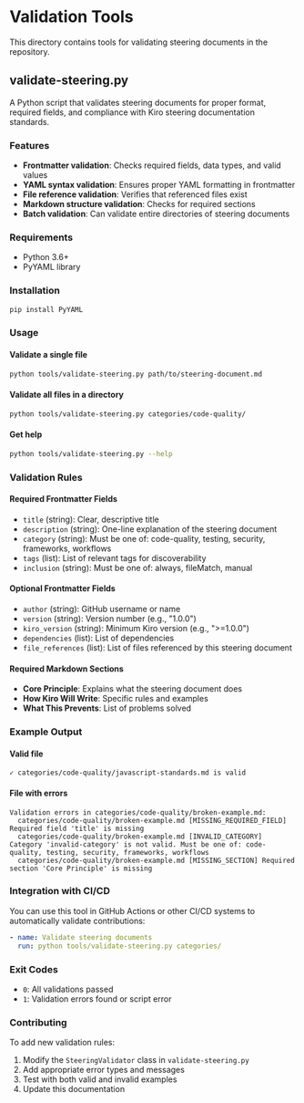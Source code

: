 # Validation Tools

This directory contains tools for validating steering documents in the repository.

## validate-steering.py

A Python script that validates steering documents for proper format, required fields, and compliance with Kiro steering documentation standards.

### Features

- **Frontmatter validation**: Checks required fields, data types, and valid values
- **YAML syntax validation**: Ensures proper YAML formatting in frontmatter
- **File reference validation**: Verifies that referenced files exist
- **Markdown structure validation**: Checks for required sections
- **Batch validation**: Can validate entire directories of steering documents

### Requirements

- Python 3.6+
- PyYAML library

### Installation

```bash
pip install PyYAML
```

### Usage

#### Validate a single file

```bash
python tools/validate-steering.py path/to/steering-document.md
```

#### Validate all files in a directory

```bash
python tools/validate-steering.py categories/code-quality/
```

#### Get help

```bash
python tools/validate-steering.py --help
```

### Validation Rules

#### Required Frontmatter Fields

- `title` (string): Clear, descriptive title
- `description` (string): One-line explanation of the steering document
- `category` (string): Must be one of: code-quality, testing, security, frameworks, workflows
- `tags` (list): List of relevant tags for discoverability
- `inclusion` (string): Must be one of: always, fileMatch, manual

#### Optional Frontmatter Fields

- `author` (string): GitHub username or name
- `version` (string): Version number (e.g., "1.0.0")
- `kiro_version` (string): Minimum Kiro version (e.g., ">=1.0.0")
- `dependencies` (list): List of dependencies
- `file_references` (list): List of files referenced by this steering document

#### Required Markdown Sections

- **Core Principle**: Explains what the steering document does
- **How Kiro Will Write**: Specific rules and examples
- **What This Prevents**: List of problems solved

### Example Output

#### Valid file

```text
✓ categories/code-quality/javascript-standards.md is valid
```

#### File with errors

```text
Validation errors in categories/code-quality/broken-example.md:
  categories/code-quality/broken-example.md [MISSING_REQUIRED_FIELD] Required field 'title' is missing
  categories/code-quality/broken-example.md [INVALID_CATEGORY] Category 'invalid-category' is not valid. Must be one of: code-quality, testing, security, frameworks, workflows
  categories/code-quality/broken-example.md [MISSING_SECTION] Required section 'Core Principle' is missing
```

### Integration with CI/CD

You can use this tool in GitHub Actions or other CI/CD systems to automatically validate contributions:

```yaml
- name: Validate steering documents
  run: python tools/validate-steering.py categories/
```

### Exit Codes

- `0`: All validations passed
- `1`: Validation errors found or script error

### Contributing

To add new validation rules:

1. Modify the `SteeringValidator` class in `validate-steering.py`
2. Add appropriate error types and messages
3. Test with both valid and invalid examples
4. Update this documentation
